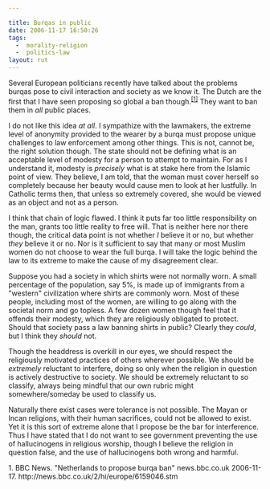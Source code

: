 ```yaml
---

title: Burqas in public
date: 2006-11-17 16:50:26
tags:
  -  morality-religion
  -  politics-law
layout: rut
---
```


Several European politicians recently have talked about the problems burqas pose to civil interaction and society as we know it.  The Dutch are the first that I have seen proposing so global a ban though.<sup>[\[1\]][ref1]</sup>  They want to ban them in *all* public places.

I do not like this idea *at all*.  I sympathize with the lawmakers, the extreme level of anonymity provided to the wearer by a burqa must propose unique challenges to law enforcement among other things.  This is not, cannot be, the right solution though.  The state should not be defining what is an acceptable level of modesty for a person to attempt to maintain.  For as I understand it, modesty is *precisely* what is at stake here from the Islamic point of view.  They believe, I am told, that the woman must cover herself so completely because her beauty would cause men to look at her lustfully.  In Catholic terms then, that unless so extremely covered, she would be viewed as an object and not as a person.  

I think that chain of logic flawed.  I think it puts far too little responsibility on the man, grants too little reality to free will.  That is neither here nor there though, the critical data point is not whether *I* believe it or no, but whether *they* believe it or no.  Nor is it sufficient to say that many or most Muslim women do not choose to wear the full burqa.  I will take the logic behind the law to its extreme to make the cause of my disagreement clear.

Suppose you had a society in which shirts were not normally worn.  A small percentage of the population, say 5%, is made up of immigrants from a "western" civilization where shirts are commonly worn.  Most of these people, including most of the women, are willing to go along with the societal norm and go topless.  A few dozen women though feel that it offends their modesty, which they are religiously obligated to protect.  Should that society pass a law banning shirts in public?  Clearly they *could*, but I think they *should* not.  

Though the headdress is overkill in our eyes, we should respect the religiously motivated practices of others wherever possible.  We should be *extremely* reluctant to interfere, doing so only when the religion in question is actively destructive to society.  We should be extremely reluctant to so classify, always being mindful that our own rubric might somewhere/someday be used to classify us. 

Naturally there exist cases were tolerance is not possible.  The Mayan or Incan religions, with their human sacrifices, could not be allowed to exist.  Yet it is this sort of extreme alone that I propose be the bar for interference.  Thus I have stated that I do not want to see government preventing the use of hallucinogens in religious worship, though I believe the religion in question false, and the use of hallucinogens both wrong and harmful.

<div markdown="1" class="postrefs">
1.  BBC News.  "Netherlands to propose burqa ban"  news.bbc.co.uk  2006-11-17.  http://news.bbc.co.uk/2/hi/europe/6159046.stm
</div>

[ref1]: http://news.bbc.co.uk/2/hi/europe/6159046.stm "Netherlands to propose burqa ban"


